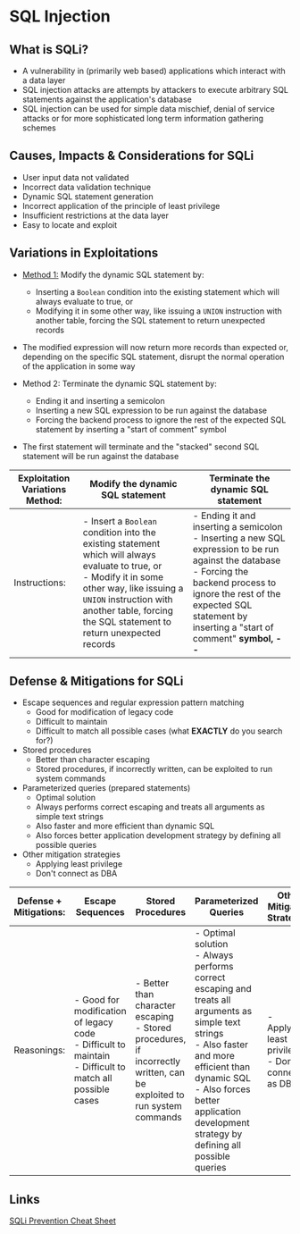 # SQL Injection

## What is SQLi?
- A vulnerability in (primarily web based) applications which interact with a data layer
- SQL injection attacks are attempts by attackers to execute arbitrary SQL statements against the application's database
- SQL injection can be used for simple data mischief, denial of service attacks or for more sophisticated long term information gathering schemes

## Causes, Impacts & Considerations for SQLi
- User input data not validated
- Incorrect data validation technique
- Dynamic SQL statement generation
- Incorrect application of the principle of least privilege
- Insufficient restrictions at the data layer
- Easy to locate and exploit

## Variations in Exploitations
- <u>Method 1:</u> Modify the dynamic SQL statement by:
	- Inserting a `Boolean` condition into the existing statement which will always evaluate to true, or
	- Modifying it in some other way, like issuing a `UNION` instruction with another table, forcing the SQL statement to return unexpected records
- The modified expression will now return more records than expected or, depending on the specific SQL statement, disrupt the normal operation of the application in some way

- Method 2: Terminate the dynamic SQL statement by:
	- Ending it and inserting a semicolon
	- Inserting a new SQL expression to be run against the database
	- Forcing the backend process to ignore the rest of the expected SQL statement by inserting a "start of comment" symbol
- The first statement will terminate and the "stacked" second SQL statement will be run against the database


| Exploitation Variations Method: | Modify the dynamic SQL statement                                                                                                                                                                                                                  | Terminate the dynamic SQL statement                                                                                                                                                                                                         |
| ------------------------------- | ------------------------------------------------------------------------------------------------------------------------------------------------------------------------------------------------------------------------------------------------- | ------------------------------------------------------------------------------------------------------------------------------------------------------------------------------------------------------------------------------------------- |
| Instructions:                   | - Insert a `Boolean` condition into the existing statement which will always evaluate to true, or<br>- Modify it in some other way, like issuing a `UNION` instruction with another table, forcing the SQL statement to return unexpected records | - Ending it and inserting a semicolon<br>- Inserting a new SQL expression to be run against the database<br>- Forcing the backend process to ignore the rest of the expected SQL statement by inserting a "start of comment" **symbol, --** |


## Defense & Mitigations for SQLi
- Escape sequences and regular expression pattern matching
	- Good for modification of legacy code
	- Difficult to maintain
	- Difficult to match all possible cases (what **EXACTLY** do you search for?)
- Stored procedures
	- Better than character escaping
	- Stored procedures, if incorrectly written, can be exploited to run system commands
- Parameterized queries (prepared statements)
	- Optimal solution
	- Always performs correct escaping and treats all arguments as simple text strings
	- Also faster and more efficient than dynamic SQL
	- Also forces better application development strategy by defining all possible queries
- Other mitigation strategies
	- Applying least privilege
	- Don't connect as DBA


| Defense + Mitigations: | Escape Sequences                                                                                             | Stored Procedures                                                                                                        | Parameterized Queries                                                                                                                                                                                                                                   | Other Mitigation Strategies                          |
| ---------------------- | ------------------------------------------------------------------------------------------------------------ | ------------------------------------------------------------------------------------------------------------------------ | ------------------------------------------------------------------------------------------------------------------------------------------------------------------------------------------------------------------------------------------------------- | ---------------------------------------------------- |
| Reasonings:            | - Good for modification of legacy code<br>- Difficult to maintain<br>- Difficult to match all possible cases | - Better than character escaping<br>- Stored procedures, if incorrectly written, can be exploited to run system commands | - Optimal solution<br>- Always performs correct escaping and treats all arguments as simple text strings<br>- Also faster and more efficient than dynamic SQL<br>- Also forces better application development strategy by defining all possible queries | - Applying least privilege<br>- Don't connect as DBA |


## Links
[SQLi Prevention Cheat Sheet](https://cheatsheetseries.owasp.org/cheatsheets/SQL_Injection_Prevention_Cheat_Sheet.html)